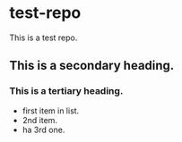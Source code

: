 # test-repo
This is a test repo.
## This is a secondary heading.
### This is a tertiary heading.
* first item in list.
* 2nd item.
* ha 3rd one.
